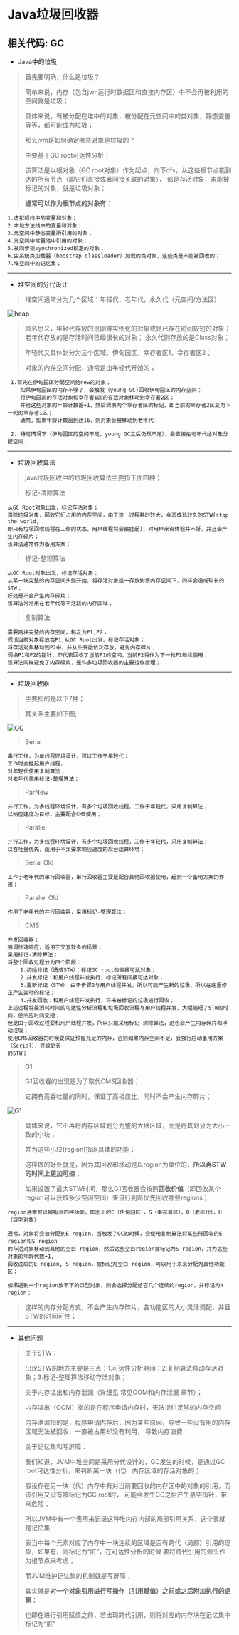 # Java垃圾回收器
相关代码: GC
----------
- Java中的垃圾
> 首先要明确，什么是垃圾？
> 
> 简单来说，内存（包含jvm运行时数据区和直接内存区）中不会再被利用的空间就是垃圾；
>
> 具体来说，有被分配在堆中的对象，被分配在元空间中的类对象，静态变量等等，都可能成为垃圾；
>
> 那么jvm是如何确定哪些对象是垃圾的？
>
> 主要基于GC root可达性分析；
>
> 该算法是以根对象（GC root对象）作为起点，向下dfs，从这些根节点能到达的所有节点（即它们直接或者间接关联的对象），
> 都是存活对象，未能被标记的对象，就是垃圾对象；
>
> **通常可以作为根节点的对象有**：
> 
    1.虚拟机栈中的变量和对象；
    2.本地方法栈中的变量和对象；
    3.元空间中静态变量所引用的对象；
    4.元空间中常量池中引用的对象；
    5.被同步锁synchronized锁定的对象；
    6.由系统类加载器（boostrap classloader）加载的类对象，这些类是不能被回收的；
    7.堆空间中的记忆集；
----------
- 堆空间的分代设计
> 堆空间通常分为几个区域：年轻代，老年代，永久代（元空间/方法区）
> 
![heap](../../imgs/heap_1.png "heap")
>
> 顾名思义，年轻代存放的是刚被实例化的对象或是已存在时间较短的对象；老年代存放的是存活时间已经很长的对象；
> 永久代则存放的是Class对象；
> 
> 年轻代又具体划分为三个区域，伊甸园区，幸存者区1，幸存者区2；
> 
> 对象的内存空间分配，通常是由年轻代开始的；
>
     1.首先在伊甸园区分配空间给new的对象；
        如果伊甸园区的内存不够了，会触发（young GC)回收伊甸园区的内存空间；
        将伊甸园区的存活对象和幸存者1区的存活对象移动到幸存者2区；
        并给这些对象的年龄计数器+1，然后调换两个幸存者区的标记，即当前的幸存者2区变为下一轮的幸存者1区；
        通常，如果年龄计数器到达16，则对象会被移动到老年代；
        
     2. 特定情况下（伊甸园区的空间不足，young GC之后仍然不足），会直接在老年代给对象分配空间； 
        
----------
- 垃圾回收算法
> java垃圾回收中的垃圾回收算法主要指下面四种；
>
> 标记-清除算法
>
    从GC Root对象出发，标记存活对象；
    清除垃圾对象，回收它们占用的内存空间，由于这一过程耗时较大，会造成比较久的STW(stop the world,
    即只有垃圾回收线程在工作的状态，用户线程将会被挂起)，对用户来说体验并不好，并且会产生内存碎片；
    该算法通常作为备用方案；
> 标记-整理算法
>
    从GC Root对象出发，标记存活对象；
    从某一块完整的内存空间头部开始，将存活对象逐一存放到该内存空间下，同样会造成较长的STW；
    好处是不会产生内存碎片；
    该算法常常用在老年代等不活跃的内存区域；
> 复制算法
>
    需要两块完整的内存空间，称之为P1,P2；
    假设当前对象存放在P1,从GC Root出发，标记存活对象；
    将存活对象移动到P2中，并从头开始依次存放，避免内存碎片；
    调换P1和P2的指针，即代表回收了当前P1的空间，当前P2将作为下一轮P1继续使用；
    该算法同样避免了内存碎片，是许多垃圾回收器的主要运作原理；
----------
- 垃圾回收器
> 主要指的是以下7种；
>
> 其关系主要如下图;
>
![GC](../../imgs/GC.png "GC")
>
> 
> Serial
>
    串行工作，为单线程环境设计，可以工作于年轻代；
    工作时会挂起用户线程，
    对年轻代使用复制算法；
    对老年代使用标记-整理算法；
> ParNew
> 
    并行工作，为多线程环境设计，有多个垃圾回收线程，工作于年轻代，采用复制算法；
    以响应速度为目标，主要配合CMS使用；
> Parallel
>
    并行工作，为多线程环境设计，有多个垃圾回收线程，工作于年轻代，采用复制算法；
    以吞吐量优先，适用于不太要求响应速度的后台运算环境；
> Serial Old
>
    工作于老年代的串行回收器，串行回收器主要是配合其他回收器使用，起到一个备用方案的作用；
> Parallel Old
>
    作用于老年代的并行回收器，采用标记-整理算法；
> CMS
>
    并发回收器；
    强调快速响应，适用于交互较多的场景；
    采用标记-清除算法；
    将整个回收过程分为四个阶段：
        1.初始标记（造成STW）：标记GC root的直接可达对象；
        2.并发标记：和用户线程并发执行，标记所有间接可达对象；
        3.重新标记（STW）：由于步骤2与用户线程并发，所以可能产生新的垃圾，所以在这里修正产生变动的标记；
        4.并发回收：和用户线程并发执行，将未被标记的垃圾进行回收；
    上述过程将最消耗时间的可达性分析流程和垃圾回收流程与用户线程并发，大幅缩短了STW的时间，使响应时间变短；
    但是由于回收过程要和用户线程并发，所以只能采用标记-清除算法，这也会产生内存碎片和浮动垃圾；
    使用CMS回收器的时候要保证预留充足的内存，否则如果内存空间不足，会强行启动备用方案（Serial），导致更长
    的STW；
> G1
> 
> G1回收器的出现是为了取代CMS回收器；
> 
> 它拥有高吞吐量的同时，保证了高相应比，同时不会产生内存碎片；
>
![G1](../../imgs/G1.png "G1")
>
> 具体来说，它不再将内存区域划分为整的大块区域，而是将其划分为大小一致的小块；
>
> 并为这些小块(region)指派具体的功能；
>
> 这样做的好处就是，因为其回收和移动是以region为单位的，**所以再STW的时间上更加可控**；
> 
> 如果设置了最大STW时间，那么G1回收器会按照**回收价值**（即回收某个region可以获取多少空闲空间）来自行判断优先回收哪些regions；
>
    region通常可以被指派四种功能，即图上的E（伊甸园区），S（幸存者区），O（老年代），H（巨型对象）
    
    通常，对象将会被分配到E region，当触发了GC的时候，会使用复制算法将某些待回收的E region和S region
    的存活对象移动到其他的空白 region，然后这些空白region被标记为S region，并为这些对象的年龄代数+1,
    回收过后的E region, S region，被标记为空白 region，可以用于未来分配为其他功能区；
    
    如果遇到一个region放不下的巨型对象，则会选择分配给它几个连续的region，并标记为H region；
> 这样的内存分配方式，不会产生内存碎片，各功能区的大小灵活调配，并且STW的时间可控；
----------
- 其他问题
> 关于STW；
>
> 出现STW的地方主要是三点：1.可达性分析期间；2.复制算法移动存活对象；3.标记-整理算法移动存活对象；
>
> 关于内存溢出和内存泄漏（详细见 常见OOM和内存泄漏 章节）；
>
> 内存溢出（OOM）指的是在程序申请内存时，无法提供足够的内存空间
>
> 内存泄漏指的是，程序申请内存后，因为某些原因，导致一些没有用的内存区域无法被回收，一直被占用却没有利用，
> 导致内存浪费
>
> 关于记忆集和写屏障：
>
> 我们知道，JVM中堆空间是采用分代设计的，GC发生的时候，是通过GC root可达性分析，来判断某一块（代）
> 内存区域的存活对象的；
>
> 假设存在另一块（代）内存中有对当前要回收的内存区中的对象的引用，而该引用又没有被标记为GC root时，
> 可能会发生GC之后产生悬空指针，带来危险；
>
> 所以JVM中有一个表用来记录这种堆内存内部的局部引用关系，这个表就是记忆集;
>
> 表当中每个元素对应了内存中一块连续的区域是否有跨代（局部）引用的现象，如果有，则标记为“脏”，在可达性分析的时候
> 要将跨代引用的源头作为根节点来考虑；
> 
> 而JVM维护记忆集的机制就是写屏障；
>
> 其实就是**对一个对象引用进行写操作（引用赋值）之前或之后附加执行的逻辑**；
>
> 也即在进行引用赋值之前，若出现跨代引用，则将对应的内存块在记忆集中标记为“脏”